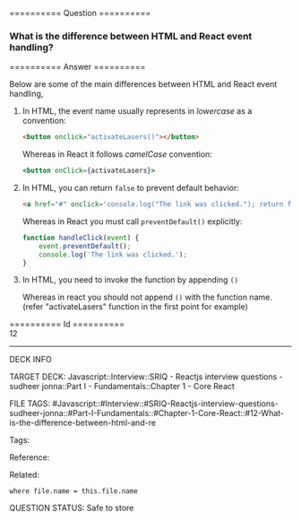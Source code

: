 ========== Question ==========  

### What is the difference between HTML and React event handling?  

========== Answer ==========  

Below are some of the main differences between HTML and React event handling,

1. In HTML, the event name usually represents in _lowercase_ as a convention:

    ```html
    <button onclick="activateLasers()"></button>
    ```

    Whereas in React it follows _camelCase_ convention:

    ```jsx
    <button onClick={activateLasers}>
    ```

2. In HTML, you can return `false` to prevent default behavior:

    ```html
    <a href="#" onclick='console.log("The link was clicked."); return false;' />
    ```

    Whereas in React you must call `preventDefault()` explicitly:

    ```javascript
    function handleClick(event) {
        event.preventDefault();
        console.log('The link was clicked.');
    }
    ```

3. In HTML, you need to invoke the function by appending `()`

    Whereas in react you should not append `()` with the function name. (refer "activateLasers" function in the first point for example)

========== Id ==========  
12

---

DECK INFO

TARGET DECK: Javascript::Interview::SRIQ - Reactjs interview questions - sudheer jonna::Part I - Fundamentals::Chapter 1 - Core React

FILE TAGS: #Javascript::#Interview::#SRIQ-Reactjs-interview-questions-sudheer-jonna::#Part-I-Fundamentals::#Chapter-1-Core-React::#12-What-is-the-difference-between-html-and-re

Tags:

Reference:

Related:

```dataview
where file.name = this.file.name
```
QUESTION STATUS: Safe to store
